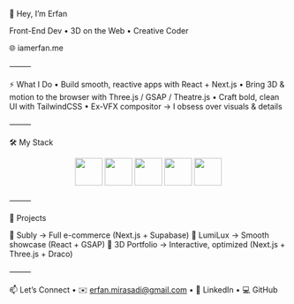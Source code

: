 👾 Hey, I’m Erfan

Front-End Dev • 3D on the Web • Creative Coder

🌐 iamerfan.me

⸻

⚡ What I Do
	•	Build smooth, reactive apps with React + Next.js
	•	Bring 3D & motion to the browser with Three.js / GSAP / Theatre.js
	•	Craft bold, clean UI with TailwindCSS
	•	Ex-VFX compositor → I obsess over visuals & details

⸻

🛠️ My Stack

<p align="center">
  <a href="https://react.dev/" target="_blank"><img src="https://cdn.jsdelivr.net/gh/devicons/devicon/icons/react/react-original.svg" height="50"/></a>
  <a href="https://nextjs.org/" target="_blank"><img src="https://cdn.jsdelivr.net/gh/devicons/devicon/icons/nextjs/nextjs-original.svg" height="50"/></a>
  <a href="https://threejs.org/" target="_blank"><img src="https://cdn.jsdelivr.net/gh/devicons/devicon/icons/threejs/threejs-original.svg" height="50"/></a>
  <a href="https://developer.mozilla.org/en-US/docs/Web/JavaScript" target="_blank"><img src="https://cdn.jsdelivr.net/gh/devicons/devicon/icons/javascript/javascript-original.svg" height="50"/></a>
  <a href="https://tailwindcss.com/" target="_blank"><img src="https://cdn.jsdelivr.net/gh/devicons/devicon/icons/tailwindcss/tailwindcss-plain.svg" height="50"/></a>
</p>



⸻

🚀 Projects

🔹 Subly → Full e-commerce (Next.js + Supabase)
🔹 LumiLux → Smooth showcase (React + GSAP)
🔹 3D Portfolio → Interactive, optimized (Next.js + Three.js + Draco)

⸻

📫 Let’s Connect
	•	✉️ erfan.mirasadi@gmail.com
	•	💼 LinkedIn
	•	💻 GitHub
